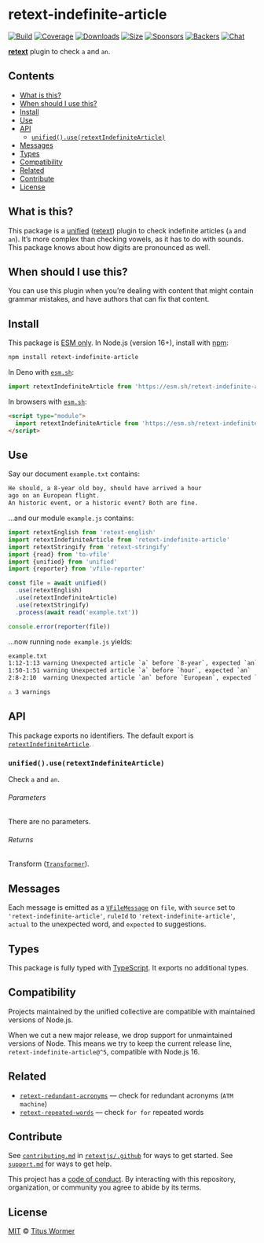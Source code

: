 # retext-indefinite-article

[![Build][build-badge]][build]
[![Coverage][coverage-badge]][coverage]
[![Downloads][downloads-badge]][downloads]
[![Size][size-badge]][size]
[![Sponsors][sponsors-badge]][collective]
[![Backers][backers-badge]][collective]
[![Chat][chat-badge]][chat]

**[retext][]** plugin to check `a` and `an`.

## Contents

*   [What is this?](#what-is-this)
*   [When should I use this?](#when-should-i-use-this)
*   [Install](#install)
*   [Use](#use)
*   [API](#api)
    *   [`unified().use(retextIndefiniteArticle)`](#unifieduseretextindefinitearticle)
*   [Messages](#messages)
*   [Types](#types)
*   [Compatibility](#compatibility)
*   [Related](#related)
*   [Contribute](#contribute)
*   [License](#license)

## What is this?

This package is a [unified][] ([retext][]) plugin to check indefinite articles
(`a` and `an`).
It’s more complex than checking vowels, as it has to do with sounds.
This package knows about how digits are pronounced as well.

## When should I use this?

You can use this plugin when you’re dealing with content that might contain
grammar mistakes, and have authors that can fix that content.

## Install

This package is [ESM only][esm].
In Node.js (version 16+), install with [npm][]:

```sh
npm install retext-indefinite-article
```

In Deno with [`esm.sh`][esmsh]:

```js
import retextIndefiniteArticle from 'https://esm.sh/retext-indefinite-article@4'
```

In browsers with [`esm.sh`][esmsh]:

```html
<script type="module">
  import retextIndefiniteArticle from 'https://esm.sh/retext-indefinite-article@4?bundle'
</script>
```

## Use

Say our document `example.txt` contains:

```txt
He should, a 8-year old boy, should have arrived a hour
ago on an European flight.
An historic event, or a historic event? Both are fine.
```

…and our module `example.js` contains:

```js
import retextEnglish from 'retext-english'
import retextIndefiniteArticle from 'retext-indefinite-article'
import retextStringify from 'retext-stringify'
import {read} from 'to-vfile'
import {unified} from 'unified'
import {reporter} from 'vfile-reporter'

const file = await unified()
  .use(retextEnglish)
  .use(retextIndefiniteArticle)
  .use(retextStringify)
  .process(await read('example.txt'))

console.error(reporter(file))
```

…now running `node example.js` yields:

```txt
example.txt
1:12-1:13 warning Unexpected article `a` before `8-year`, expected `an`   retext-indefinite-article retext-indefinite-article
1:50-1:51 warning Unexpected article `a` before `hour`, expected `an`     retext-indefinite-article retext-indefinite-article
2:8-2:10  warning Unexpected article `an` before `European`, expected `a` retext-indefinite-article retext-indefinite-article

⚠ 3 warnings
```

## API

This package exports no identifiers.
The default export is
[`retextIndefiniteArticle`][api-retext-indefinite-article].

### `unified().use(retextIndefiniteArticle)`

Check `a` and `an`.

###### Parameters

There are no parameters.

###### Returns

Transform ([`Transformer`][unified-transformer]).

## Messages

Each message is emitted as a [`VFileMessage`][vfile-message] on `file`, with
`source` set to `'retext-indefinite-article'`, `ruleId` to
`'retext-indefinite-article'`, `actual` to the unexpected word, and `expected`
to suggestions.

## Types

This package is fully typed with [TypeScript][].
It exports no additional types.

## Compatibility

Projects maintained by the unified collective are compatible with maintained
versions of Node.js.

When we cut a new major release, we drop support for unmaintained versions of
Node.
This means we try to keep the current release line,
`retext-indefinite-article@^5`, compatible with Node.js 16.

## Related

*   [`retext-redundant-acronyms`](https://github.com/retextjs/retext-redundant-acronyms)
    — check for redundant acronyms (`ATM machine`)
*   [`retext-repeated-words`](https://github.com/retextjs/retext-repeated-words)
    — check `for for` repeated words

## Contribute

See [`contributing.md`][contributing] in [`retextjs/.github`][health] for ways
to get started.
See [`support.md`][support] for ways to get help.

This project has a [code of conduct][coc].
By interacting with this repository, organization, or community you agree to
abide by its terms.

## License

[MIT][license] © [Titus Wormer][author]

<!-- Definitions -->

[build-badge]: https://github.com/retextjs/retext-indefinite-article/workflows/main/badge.svg

[build]: https://github.com/retextjs/retext-indefinite-article/actions

[coverage-badge]: https://img.shields.io/codecov/c/github/retextjs/retext-indefinite-article.svg

[coverage]: https://codecov.io/github/retextjs/retext-indefinite-article

[downloads-badge]: https://img.shields.io/npm/dm/retext-indefinite-article.svg

[downloads]: https://www.npmjs.com/package/retext-indefinite-article

[size-badge]: https://img.shields.io/bundlejs/size/retext-indefinite-article

[size]: https://bundlejs.com/?q=retext-indefinite-article

[sponsors-badge]: https://opencollective.com/unified/sponsors/badge.svg

[backers-badge]: https://opencollective.com/unified/backers/badge.svg

[collective]: https://opencollective.com/unified

[chat-badge]: https://img.shields.io/badge/chat-discussions-success.svg

[chat]: https://github.com/retextjs/retext/discussions

[npm]: https://docs.npmjs.com/cli/install

[esm]: https://gist.github.com/sindresorhus/a39789f98801d908bbc7ff3ecc99d99c

[esmsh]: https://esm.sh

[typescript]: https://www.typescriptlang.org

[health]: https://github.com/retextjs/.github

[contributing]: https://github.com/retextjs/.github/blob/main/contributing.md

[support]: https://github.com/retextjs/.github/blob/main/support.md

[coc]: https://github.com/retextjs/.github/blob/main/code-of-conduct.md

[license]: license

[author]: https://wooorm.com

[retext]: https://github.com/retextjs/retext

[unified]: https://github.com/unifiedjs/unified

[unified-transformer]: https://github.com/unifiedjs/unified#transformer

[vfile-message]: https://github.com/vfile/vfile-message

[api-retext-indefinite-article]: #unifieduseretextindefinitearticle
